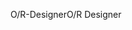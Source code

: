 <span data-ttu-id="7552d-101">O/R-Designer</span><span class="sxs-lookup"><span data-stu-id="7552d-101">O/R Designer</span></span>